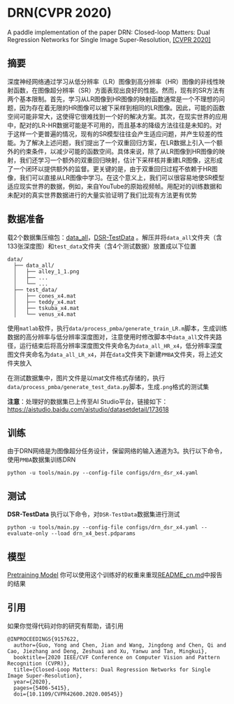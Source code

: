 # DRN(CVPR 2020)
A paddle implementation of the paper DRN: Closed-loop Matters: Dual Regression Networks for
Single Image Super-Resolution, 
[\[CVPR 2020\]](https://arxiv.org/pdf/2003.07018.pdf)


## 摘要

深度神经网络通过学习从低分辨率（LR）图像到高分辨率（HR）图像的非线性映射函数，在图像超分辨率（SR）方面表现出良好的性能。然而，现有的SR方法有两个基本限制。首先，学习从LR图像到HR图像的映射函数通常是一个不理想的问题，因为存在着无限的HR图像可以被下采样到相同的LR图像。因此，可能的函数空间可能非常大，这使得它很难找到一个好的解决方案。其次，在现实世界的应用中，配对的LR-HR数据可能是不可用的，而且基本的降级方法往往是未知的。对于这样一个更普遍的情况，现有的SR模型往往会产生适应问题，并产生较差的性能。为了解决上述问题，我们提出了一个双重回归方案，在LR数据上引入一个额外的约束条件，以减少可能的函数空间。具体来说，除了从LR图像到HR图像的映射，我们还学习一个额外的双重回归映射，估计下采样核并重建LR图像，这形成了一个闭环以提供额外的监督。更关键的是，由于双重回归过程不依赖于HR图像，我们可以直接从LR图像中学习。在这个意义上，我们可以很容易地使SR模型适应现实世界的数据，例如，来自YouTube的原始视频帧。用配对的训练数据和未配对的真实世界数据进行的大量实验证明了我们比现有方法更有优势


## 数据准备

载2个数据集压缩包：[data_all](docs/zh_CN/datasets/data_all.md)，[DSR-TestData](docs/zh_CN/datasets/DSR-TestData.md) 。解压并将`data_all`文件夹（含133张深度图）和`test_data`文件夹（含4个测试数据）放置成以下位置

```shell
data/
  ├── data_all/
  │   ├── alley_1_1.png
  │   ├── ...
  │   └── ...
  ├── test_data/
  │   ├── cones_x4.mat
  │   ├── teddy_x4.mat
  │   ├── tskuba_x4.mat
  │   └── venus_x4.mat
```

使用`matlab`软件，执行`data/process_pmba/generate_train_LR.m`脚本，生成训练数据的高分辨率与低分辨率深度图对，注意使用时修改脚本中`data_all`文件夹路径，运行结束后将高分辨率深度图文件夹命名为`data_all_HR_x4`，低分辨率深度图文件夹命名为`data_all_LR_x4`，并在`data`文件夹下新建`PMBA`文件夹，将上述文件夹放入

在测试数据集中，图片文件是以mat文件格式存储的，执行`data/process_pmba/generate_test_data.py`脚本，生成`.png`格式的测试集

**注意**：处理好的数据集已上传至AI Studio平台，链接如下：https://aistudio.baidu.com/aistudio/datasetdetail/173618

## 训练

由于DRN网络是为图像超分任务设计，保留网络的输入通道为3。执行以下命令，使用`PMBA`数据集训练DRN

```shell
python -u tools/main.py --config-file configs/drn_dsr_x4.yaml
```

## 测试

**DSR-TestData**
执行以下命令，对`DSR-TestData`数据集进行测试
```shell
python -u tools/main.py --config-file configs/drn_dsr_x4.yaml --evaluate-only --load drn_x4_best.pdparams
```

## 模型

[Pretraining Model](https://aistudio.baidu.com/aistudio/datasetdetail/176907)
你可以使用这个训练好的权重来重现[README_cn.md](README_cn.md)中报告的结果


## 引用

如果你觉得代码对你的研究有帮助，请引用
```
@INPROCEEDINGS{9157622,
  author={Guo, Yong and Chen, Jian and Wang, Jingdong and Chen, Qi and Cao, Jiezhang and Deng, Zeshuai and Xu, Yanwu and Tan, Mingkui},
  booktitle={2020 IEEE/CVF Conference on Computer Vision and Pattern Recognition (CVPR)}, 
  title={Closed-Loop Matters: Dual Regression Networks for Single Image Super-Resolution}, 
  year={2020},
  pages={5406-5415},
  doi={10.1109/CVPR42600.2020.00545}}
```